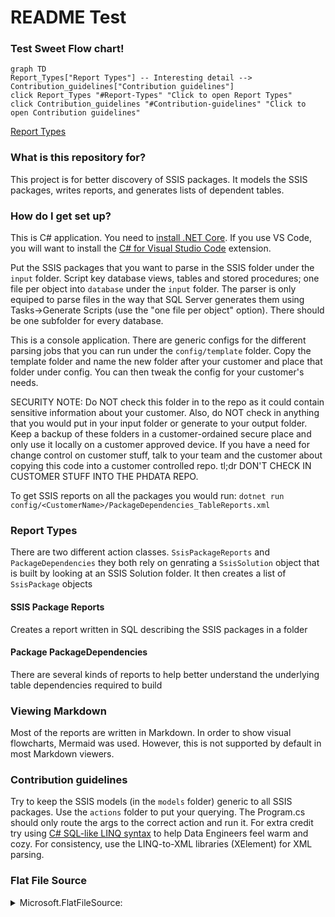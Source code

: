 # README Test #

### Test Sweet Flow chart!
```mermaid
graph TD
Report_Types["Report Types"] -- Interesting detail --> Contribution_guidelines["Contribution guidelines"]
click Report_Types "#Report-Types" "Click to open Report Types"
click Contribution_guidelines "#Contribution-guidelines" "Click to open Contribution guidelines"

```

[Report Types](#Report-Types)

### What is this repository for? ###
This project is for better discovery of SSIS packages. It models the SSIS packages, writes reports, and generates lists of dependent tables. 

### How do I get set up? ###

This is C# application. You need to [install .NET Core](https://dotnet.microsoft.com/en-us/download). If you use VS Code, you will want to install the [C# for Visual Studio Code](https://marketplace.visualstudio.com/items?itemName=ms-dotnettools.csharp) extension.

Put the SSIS packages that you want to parse in the SSIS folder under the `input` folder. Script key database views, tables and stored procedures; one file per object into `database` under the `input` folder. The parser is only equiped to parse files in the way that SQL Server generates them using Tasks->Generate Scripts (use the "one file per object" option). There should be one subfolder for every database.

This is a console application. There are generic configs for the different parsing jobs that you can run under the `config/template` folder. Copy the template folder and name the new folder after your customer and place that folder under config. You can then tweak the config for your customer's needs. 

SECURITY NOTE: Do NOT check this folder in to the repo as it could contain sensitive information about your customer. Also, do NOT check in anything that you would put in your input folder or generate to your output folder. Keep a backup of these folders in a customer-ordained secure place and only use it locally on a customer approved device. If you have a need for change control on customer stuff, talk to your team and the customer about copying this code into a customer controlled repo. 
tl;dr DON'T CHECK IN CUSTOMER STUFF INTO THE PHDATA REPO. 

To get SSIS reports on all the packages you would run: 
`dotnet run config/<CustomerName>/PackageDependencies_TableReports.xml`

### Report Types

There are two different action classes. `SsisPackageReports` and `PackageDependencies` they both rely on genrating a `SsisSolution` object that is built by looking at an SSIS Solution folder. It then creates a list of `SsisPackage` objects

#### SSIS Package Reports
Creates a report written in SQL describing the SSIS packages in a folder

#### Package PackageDependencies
There are several kinds of reports to help better understand the underlying table dependencies required to build


### Viewing Markdown
Most of the reports are written in Markdown. In order to show visual flowcharts, Mermaid was used. However, this is not supported by default in most Markdown viewers.



### Contribution guidelines ###
Try to keep the SSIS models (in the `models` folder) generic to all SSIS packages. Use the `actions` folder to put your querying. The Program.cs should only route the args to the correct action and run it. For extra credit try using [C# SQL-like LINQ syntax](https://www.c-sharpcorner.com/article/linq-for-beginners/) to help Data Engineers feel warm and cozy. For consistency, use the LINQ-to-XML libraries (XElement) for XML parsing. 



### Flat File Source
<details closed>
<summary>
Microsoft.FlatFileSource:
</summary>
Flat File Source
</details>

